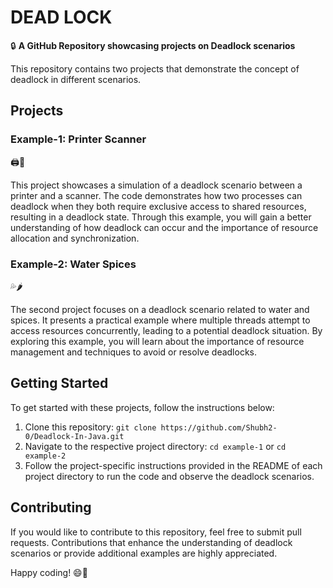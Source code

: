# DEAD LOCK

🔒 **A GitHub Repository showcasing projects on Deadlock scenarios**

This repository contains two projects that demonstrate the concept of deadlock in different scenarios.

## Projects

### Example-1: Printer Scanner

🖨️🔎

This project showcases a simulation of a deadlock scenario between a printer and a scanner. The code demonstrates how two processes can deadlock when they both require exclusive access to shared resources, resulting in a deadlock state. Through this example, you will gain a better understanding of how deadlock can occur and the importance of resource allocation and synchronization.

### Example-2: Water Spices

💦🌶️

The second project focuses on a deadlock scenario related to water and spices. It presents a practical example where multiple threads attempt to access resources concurrently, leading to a potential deadlock situation. By exploring this example, you will learn about the importance of resource management and techniques to avoid or resolve deadlocks.

## Getting Started

To get started with these projects, follow the instructions below:

1. Clone this repository: `git clone https://github.com/Shubh2-0/Deadlock-In-Java.git`
2. Navigate to the respective project directory: `cd example-1` or `cd example-2`
3. Follow the project-specific instructions provided in the README of each project directory to run the code and observe the deadlock scenarios.

## Contributing

If you would like to contribute to this repository, feel free to submit pull requests. Contributions that enhance the understanding of deadlock scenarios or provide additional examples are highly appreciated.

Happy coding! 😄🚀
